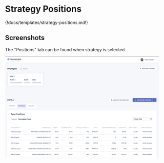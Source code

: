 # Strategy Positions

{!docs/templates/strategy-positions.md!}

## Screenshots

The "Positions" tab can be found when strategy is selected.

![Positions](../images/ap-strategy-positions.png)
